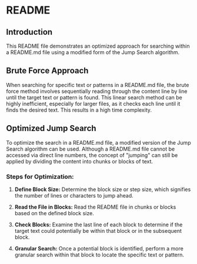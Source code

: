 # README

## Introduction

This README file demonstrates an optimized approach for searching within a README.md file using a modified form of the Jump Search algorithm.

## Brute Force Approach

When searching for specific text or patterns in a README.md file, the brute force method involves sequentially reading through the content line by line until the target text or pattern is found. This linear search method can be highly inefficient, especially for larger files, as it checks each line until it finds the desired text. This results in a high time complexity.

## Optimized Jump Search

To optimize the search in a README.md file, a modified version of the Jump Search algorithm can be used. Although a README.md file cannot be accessed via direct line numbers, the concept of "jumping" can still be applied by dividing the content into chunks or blocks of text.

### Steps for Optimization:

1. **Define Block Size:** Determine the block size or step size, which signifies the number of lines or characters to jump ahead.

2. **Read the File in Blocks:** Read the README file in chunks or blocks based on the defined block size.

3. **Check Blocks:** Examine the last line of each block to determine if the target text could potentially be within that block or in the subsequent block.

4. **Granular Search:** Once a potential block is identified, perform a more granular search within that block to locate the specific text or pattern.

